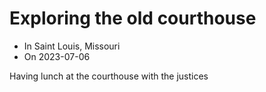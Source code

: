 # Exploring the old courthouse
- In Saint Louis, Missouri
- On 2023-07-06

Having lunch at the courthouse with the justices